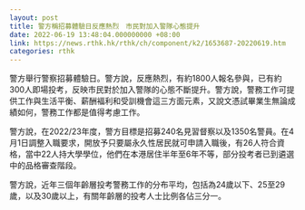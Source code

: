 ```yaml
---
layout: post
title: 警方稱招募體驗日反應熱烈　市民對加入警隊心態提升
date: 2022-06-19 13:48:04.000000000 +08:00
link: https://news.rthk.hk/rthk/ch/component/k2/1653687-20220619.htm
categories: rthk
---
```


警方舉行警察招募體驗日。警方說，反應熱烈，有約1800人報名參與，已有約300人即場投考，反映市民對於加入警隊的心態不斷提升。警方說，警務工作可提供工作與生活平衡、薪酬褔利和受訓機會這三方面元素，又說文憑試畢業生無論成績如何，警務工作都是值得考慮工作。

警方說，在2022/23年度，警方目標是招募240名見習督察以及1350名警員。在4月1日調整入職要求，開放予只要屬永久性居民就可申請入職後，有26人符合資格，當中22人持大學學位，他們在本港居住半年至6年不等，部分投考者已到遴選中的品格審查階段。

警方說，近年三個年齡層投考警務工作的分布平均，包括為24歲以下、25至29歲，以及30歲以上，有關年齡層的投考人士比例各佔三分一。
